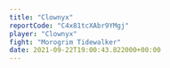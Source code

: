 ```yaml
---
title: "Clownyx"
reportCode: "C4x81tcXAbr9YMgj"
player: "Clownyx"
fight: "Morogrim Tidewalker"
date: 2021-09-22T19:00:43.822000+00:00
---
```

